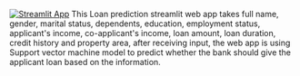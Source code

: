 
[![Streamlit App](https://static.streamlit.io/badges/streamlit_badge_black_white.svg)](https://share.streamlit.io/quinnajodanti/loan-prediction/main/loan_prediction.py)
This Loan prediction streamlit web app takes full name, gender, marital status, dependents, education, employment status, applicant's income, co-applicant's income, loan amount, loan duration, credit history and property area, after receiving input, the web app is using Support vector machine model to predict whether the bank should give the applicant loan based on the information.
